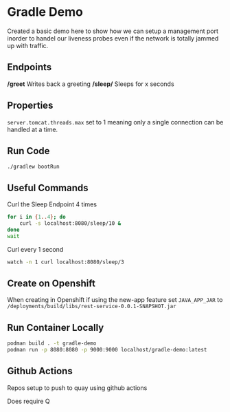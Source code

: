# Gradle Demo

Created a basic demo here to show how we can setup a management port inorder to handel our liveness probes even if the network is totally jammed up with traffic.

## Endpoints

**/greet** Writes back a greeting
**/sleep/<SECONDS>** Sleeps for x seconds

## Properties 

`server.tomcat.threads.max` set to 1 meaning only a single connection can be handled at a time.

## Run Code

```
./gradlew bootRun
```

## Useful Commands

Curl the Sleep Endpoint 4 times

```sh
for i in {1..4}; do
    curl -s localhost:8080/sleep/10 &
done
wait
```

Curl every 1 second
```sh
watch -n 1 curl localhost:8080/sleep/3
```

## Create on Openshift

When creating in Openshift if using the new-app feature set `JAVA_APP_JAR` to `/deployments/build/libs/rest-service-0.0.1-SNAPSHOT.jar`

## Run Container Locally

```sh
podman build . -t gradle-demo
podman run -p 8080:8080 -p 9000:9000 localhost/gradle-demo:latest
```

## Github Actions

Repos setup to push to quay using github actions

Does require Q